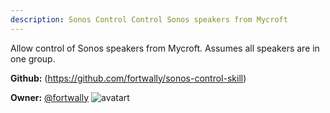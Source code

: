 ```yaml
---
description: Sonos Control Control Sonos speakers from Mycroft
---
```

Allow control of Sonos speakers from Mycroft.
Assumes all speakers are in one group.

**Github:** (https://github.com/fortwally/sonos-control-skill)

**Owner:** [@fortwally](https://github.com/fortwally) ![avatart](https://avatars1.githubusercontent.com/u/39707177?v=4)

